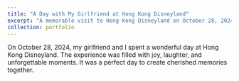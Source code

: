 ```yaml
---
title: "A Day with My Girlfriend at Hong Kong Disneyland"
excerpt: "A memorable visit to Hong Kong Disneyland on October 28, 2024.<br/><img src='/images/17.jpg'>"
collection: portfolio
---
```


On October 28, 2024, my girlfriend and I spent a wonderful day at Hong Kong Disneyland. The experience was filled with joy, laughter, and unforgettable moments. It was a perfect day to create cherished memories together.
